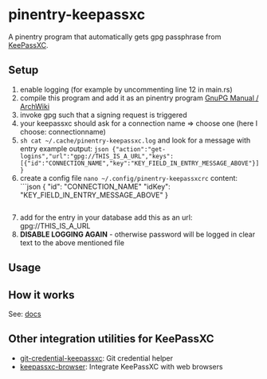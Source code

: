 # pinentry-keepassxc

A pinentry program that automatically gets gpg passphrase from [KeePassXC](https://github.com/keepassxreboot/keepassxc).

## Setup

1. enable logging (for example by uncommenting line 12 in main.rs)
1. compile this program and add it as an pinentry program [GnuPG Manual / ArchWiki](https://wiki.archlinux.org/title/GnuPG#pinentry)
1. invoke gpg such that a signing request is triggered
1. your keepassxc should ask for a connection name => choose one (here I choose: connectionname)
1. `sh cat ~/.cache/pinentry-keepassxc.log` and look for a message with entry
   example output: ```json {"action":"get-logins","url":"gpg://THIS_IS_A_URL","keys":[{"id":"CONNECTION_NAME","key":"KEY_FIELD_IN_ENTRY_MESSAGE_ABOVE"}]} ```
1. create a config file `nano ~/.config/pinentry-keepassxcrc`
   content: ```json
   {
     "id": "CONNECTION_NAME"
     "idKey": "KEY_FIELD_IN_ENTRY_MESSAGE_ABOVE"
   }
   ```
1. add for the entry in your database add this as an url:  gpg://THIS_IS_A_URL
1. **DISABLE LOGGING AGAIN** - otherwise password will be logged in clear text to the above mentioned file

## Usage


## How it works

See: [docs](https://github.com/MrChenWithCapsule/pinentry-keepassxc/tree/main/docs)

## Other integration utilities for KeePassXC

- [git-credential-keepassxc](https://github.com/Frederick888/git-credential-keepassxc): Git credential helper
- [keepassxc-browser](https://github.com/keepassxreboot/keepassxc-browser): Integrate KeePassXC with web browsers
